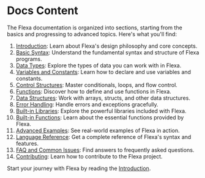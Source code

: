 # Docs Content

The Flexa documentation is organized into sections, starting from the basics and progressing to advanced topics. Here's what you'll find:

1. [Introduction](docs/introduction.md): Learn about Flexa's design philosophy and core concepts.
2. [Basic Syntax](docs/basic-syntax.md): Understand the fundamental syntax and structure of Flexa programs.
3. [Data Types](docs/data-types.md): Explore the types of data you can work with in Flexa.
4. [Variables and Constants](docs/variables-and-constants.md): Learn how to declare and use variables and constants.
5. [Control Structures](docs/control-structures.md): Master conditionals, loops, and flow control.
6. [Functions](docs/function.md): Discover how to define and use functions in Flexa.
7. [Data Structures](docs/data-structures.md): Work with arrays, structs, and other data structures.
8. [Error Handling](docs/error-handling.md): Handle errors and exceptions gracefully.
9. [Built-in Libraries](docs/built-in-libraries.md): Explore the powerful libraries included with Flexa.
10. [Built-in Functions](docs/built-in-functions.md): Learn about the essential functions provided by Flexa.
11. [Advanced Examples](docs/advanced-xamples.md): See real-world examples of Flexa in action.
12. [Language Reference](docs/language-reference.md): Get a complete reference of Flexa's syntax and features.
13. [FAQ and Common Issues](docs/faq-and-common-issues.md): Find answers to frequently asked questions.
14. [Contributing](docs/contributing.md): Learn how to contribute to the Flexa project.

Start your journey with Flexa by reading the [Introduction](docs/introduction.md).
